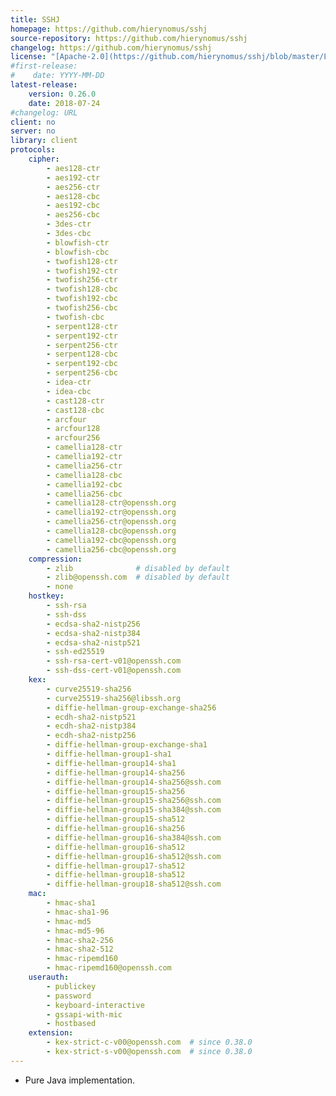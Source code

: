 ```yaml
---
title: SSHJ
homepage: https://github.com/hierynomus/sshj
source-repository: https://github.com/hierynomus/sshj
changelog: https://github.com/hierynomus/sshj
license: "[Apache-2.0](https://github.com/hierynomus/sshj/blob/master/LICENSE)"
#first-release:
#    date: YYYY-MM-DD
latest-release:
    version: 0.26.0
    date: 2018-07-24
#changelog: URL
client: no
server: no
library: client
protocols:
    cipher:
        - aes128-ctr
        - aes192-ctr
        - aes256-ctr
        - aes128-cbc 
        - aes192-cbc 
        - aes256-cbc 
        - 3des-ctr
        - 3des-cbc
        - blowfish-ctr
        - blowfish-cbc
        - twofish128-ctr
        - twofish192-ctr
        - twofish256-ctr
        - twofish128-cbc
        - twofish192-cbc
        - twofish256-cbc
        - twofish-cbc
        - serpent128-ctr
        - serpent192-ctr
        - serpent256-ctr
        - serpent128-cbc
        - serpent192-cbc
        - serpent256-cbc
        - idea-ctr
        - idea-cbc
        - cast128-ctr
        - cast128-cbc
        - arcfour
        - arcfour128
        - arcfour256
        - camellia128-ctr
        - camellia192-ctr
        - camellia256-ctr
        - camellia128-cbc
        - camellia192-cbc
        - camellia256-cbc
        - camellia128-ctr@openssh.org
        - camellia192-ctr@openssh.org
        - camellia256-ctr@openssh.org
        - camellia128-cbc@openssh.org
        - camellia192-cbc@openssh.org
        - camellia256-cbc@openssh.org
    compression:
        - zlib              # disabled by default
        - zlib@openssh.com  # disabled by default
        - none
    hostkey:
        - ssh-rsa
        - ssh-dss
        - ecdsa-sha2-nistp256
        - ecdsa-sha2-nistp384
        - ecdsa-sha2-nistp521
        - ssh-ed25519
        - ssh-rsa-cert-v01@openssh.com
        - ssh-dss-cert-v01@openssh.com
    kex:
        - curve25519-sha256
        - curve25519-sha256@libssh.org
        - diffie-hellman-group-exchange-sha256
        - ecdh-sha2-nistp521
        - ecdh-sha2-nistp384
        - ecdh-sha2-nistp256
        - diffie-hellman-group-exchange-sha1
        - diffie-hellman-group1-sha1
        - diffie-hellman-group14-sha1
        - diffie-hellman-group14-sha256
        - diffie-hellman-group14-sha256@ssh.com
        - diffie-hellman-group15-sha256
        - diffie-hellman-group15-sha256@ssh.com
        - diffie-hellman-group15-sha384@ssh.com
        - diffie-hellman-group15-sha512
        - diffie-hellman-group16-sha256
        - diffie-hellman-group16-sha384@ssh.com
        - diffie-hellman-group16-sha512
        - diffie-hellman-group16-sha512@ssh.com
        - diffie-hellman-group17-sha512
        - diffie-hellman-group18-sha512
        - diffie-hellman-group18-sha512@ssh.com
    mac:
        - hmac-sha1
        - hmac-sha1-96
        - hmac-md5
        - hmac-md5-96
        - hmac-sha2-256
        - hmac-sha2-512
        - hmac-ripemd160
        - hmac-ripemd160@openssh.com
    userauth:
        - publickey
        - password
        - keyboard-interactive
        - gssapi-with-mic
        - hostbased
    extension:
        - kex-strict-c-v00@openssh.com  # since 0.38.0
        - kex-strict-s-v00@openssh.com  # since 0.38.0
---
```

* Pure Java implementation.
